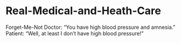 # Real-Medical-and-Heath-Care
Forget-Me-Not Doctor: “You have high blood pressure and amnesia.”  Patient: “Well, at least I don’t have high blood pressure!”
